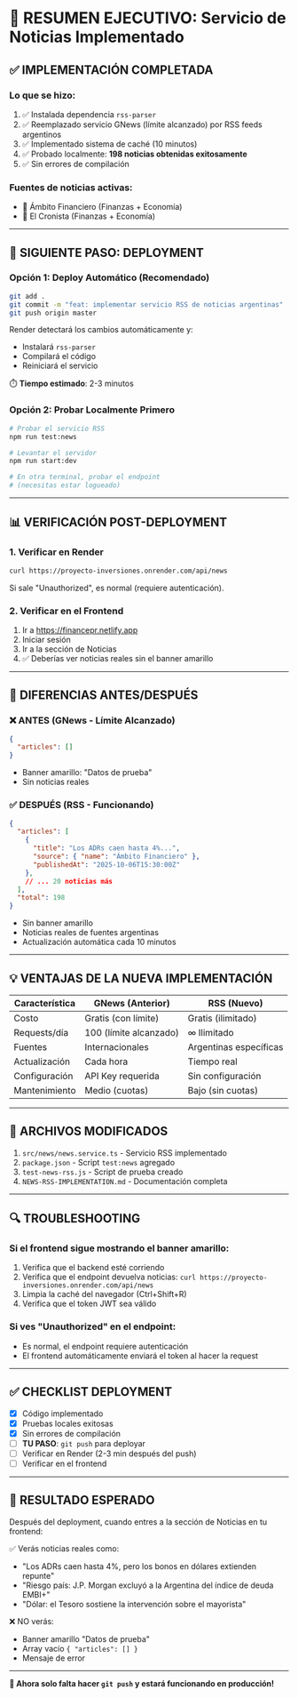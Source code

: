 # 🎯 RESUMEN EJECUTIVO: Servicio de Noticias Implementado

## ✅ IMPLEMENTACIÓN COMPLETADA

### Lo que se hizo:
1. ✅ Instalada dependencia `rss-parser`
2. ✅ Reemplazado servicio GNews (límite alcanzado) por RSS feeds argentinos
3. ✅ Implementado sistema de caché (10 minutos)
4. ✅ Probado localmente: **198 noticias obtenidas exitosamente**
5. ✅ Sin errores de compilación

### Fuentes de noticias activas:
- 📰 Ámbito Financiero (Finanzas + Economía)
- 📰 El Cronista (Finanzas + Economía)

---

## 🚀 SIGUIENTE PASO: DEPLOYMENT

### Opción 1: Deploy Automático (Recomendado)
```bash
git add .
git commit -m "feat: implementar servicio RSS de noticias argentinas"
git push origin master
```

Render detectará los cambios automáticamente y:
- Instalará `rss-parser`
- Compilará el código
- Reiniciará el servicio

⏱️ **Tiempo estimado**: 2-3 minutos

### Opción 2: Probar Localmente Primero
```bash
# Probar el servicio RSS
npm run test:news

# Levantar el servidor
npm run start:dev

# En otra terminal, probar el endpoint
# (necesitas estar logueado)
```

---

## 📊 VERIFICACIÓN POST-DEPLOYMENT

### 1. Verificar en Render
```bash
curl https://proyecto-inversiones.onrender.com/api/news
```

Si sale "Unauthorized", es normal (requiere autenticación).

### 2. Verificar en el Frontend
1. Ir a https://financepr.netlify.app
2. Iniciar sesión
3. Ir a la sección de Noticias
4. ✅ Deberías ver noticias reales sin el banner amarillo

---

## 🎯 DIFERENCIAS ANTES/DESPUÉS

### ❌ ANTES (GNews - Límite Alcanzado)
```json
{
  "articles": []
}
```
- Banner amarillo: "Datos de prueba"
- Sin noticias reales

### ✅ DESPUÉS (RSS - Funcionando)
```json
{
  "articles": [
    {
      "title": "Los ADRs caen hasta 4%...",
      "source": { "name": "Ámbito Financiero" },
      "publishedAt": "2025-10-06T15:30:00Z"
    },
    // ... 20 noticias más
  ],
  "total": 198
}
```
- Sin banner amarillo
- Noticias reales de fuentes argentinas
- Actualización automática cada 10 minutos

---

## 💡 VENTAJAS DE LA NUEVA IMPLEMENTACIÓN

| Característica | GNews (Anterior) | RSS (Nuevo) |
|----------------|------------------|-------------|
| Costo | Gratis (con límite) | Gratis (ilimitado) |
| Requests/día | 100 (límite alcanzado) | ∞ Ilimitado |
| Fuentes | Internacionales | Argentinas específicas |
| Actualización | Cada hora | Tiempo real |
| Configuración | API Key requerida | Sin configuración |
| Mantenimiento | Medio (cuotas) | Bajo (sin cuotas) |

---

## 📝 ARCHIVOS MODIFICADOS

1. `src/news/news.service.ts` - Servicio RSS implementado
2. `package.json` - Script `test:news` agregado
3. `test-news-rss.js` - Script de prueba creado
4. `NEWS-RSS-IMPLEMENTATION.md` - Documentación completa

---

## 🔍 TROUBLESHOOTING

### Si el frontend sigue mostrando el banner amarillo:
1. Verifica que el backend esté corriendo
2. Verifica que el endpoint devuelva noticias: `curl https://proyecto-inversiones.onrender.com/api/news`
3. Limpia la caché del navegador (Ctrl+Shift+R)
4. Verifica que el token JWT sea válido

### Si ves "Unauthorized" en el endpoint:
- Es normal, el endpoint requiere autenticación
- El frontend automáticamente enviará el token al hacer la request

---

## ✅ CHECKLIST DEPLOYMENT

- [x] Código implementado
- [x] Pruebas locales exitosas
- [x] Sin errores de compilación
- [ ] **TU PASO**: `git push` para deployar
- [ ] Verificar en Render (2-3 min después del push)
- [ ] Verificar en el frontend

---

## 🎉 RESULTADO ESPERADO

Después del deployment, cuando entres a la sección de Noticias en tu frontend:

✅ Verás noticias reales como:
- "Los ADRs caen hasta 4%, pero los bonos en dólares extienden repunte"
- "Riesgo país: J.P. Morgan excluyó a la Argentina del índice de deuda EMBI+"
- "Dólar: el Tesoro sostiene la intervención sobre el mayorista"

❌ NO verás:
- Banner amarillo "Datos de prueba"
- Array vacío `{ "articles": [] }`
- Mensaje de error

---

**🚀 Ahora solo falta hacer `git push` y estará funcionando en producción!**
